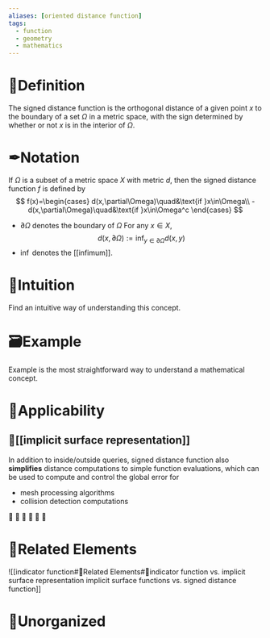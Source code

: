 ```yaml
---
aliases: [oriented distance function]
tags:
  - function
  - geometry
  - mathematics
---
```



# 📝Definition
The signed distance function is the orthogonal distance of a given point $x$ to the boundary of a set $\Omega$ in a metric space, with the sign determined by whether or not $x$ is in the interior of $\Omega$.

# ✒Notation
If $\Omega$ is a subset of a metric space $X$ with metric $d$, then the signed distance function $f$ is defined by
$$
f(x)=\begin{cases}
d(x,\partial\Omega)\quad&\text{if }x\in\Omega\\
-d(x,\partial\Omega)\quad&\text{if }x\in\Omega^c
\end{cases}
$$
- $\partial\Omega$ denotes the boundary of $\Omega$
For any $x\in X$, 
$$
d(x,\partial\Omega):=\inf_{y\in \partial\Omega}d(x,y)
$$
- $\inf$ denotes the [[infimum]].



# 🧠Intuition
Find an intuitive way of understanding this concept.

# 🗃Example
Example is the most straightforward way to understand a mathematical concept.

# 🧀Applicability

## 🍞[[implicit surface representation]]
In addition to inside/outside queries, signed distance function also **simplifies** distance computations to simple function evaluations, which can be used to compute and control the global error for
- mesh processing algorithms
- collision detection computations

🥐
🥖
🥨
🥯
🥞
🧇



# 🌱Related Elements

![[indicator function#🌱Related Elements#🍎indicator function vs. implicit surface representation implicit surface functions vs. signed distance function]]




# 🍂Unorganized

